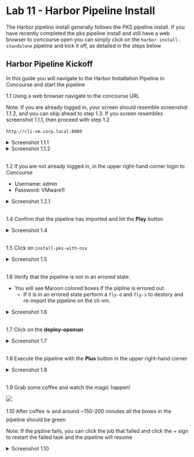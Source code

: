 # Lab 11 - Harbor Pipeline Install

The Harbor pipeline install generally follows the PKS pipeline install. If you have recently completed the pks pipeline install and still have a web browser to concourse open you can simply click on the `harbor-install-standalone` pipeline and kick it off, as detailed in the steps below

## Harbor Pipeline Kickoff

In this guide you will navigate to the Harbor Installation Pipeline in Concourse and start the pipeline

1.1 Using a web browser navigate to the concourse URL

Note: If you are already logged in, your screen should resemble screenshot 1.1.2, and you can skip ahead to step 1.3. If you screen resembles screenshot 1.1.1, then proceed with step 1.2

`http://cli-vm.corp.local:8080`

<details><summary>Screenshot 1.1.1</summary>
<img src="Images/2018-11-30-15-44-11.png">
</details>

<details><summary>Screenshot 1.1.2</summary>
<img src="Images/2018-11-30-15-45-51.png">
</details>
<br/>

1.2 If you are not already logged in, in the upper right-hand corner login to Concourse

- Username: admin
- Password: VMware1!

<details><summary>Screenshot 1.2.1</summary>
<img src="Images/2018-11-30-15-44-59.png">
</details>
<br/>

1.4 Confirm that the pipeline has imported and hit the **Play** button

<details><summary>Screenshot 1.4</summary>
Note: The image below will look slightly different than yours as the pipline was already run on the reference system
<img src="Images/2018-11-11-00-20-38.png">
</details>
<br/>

1.5 Click on `install-pks-with-nsx`

<details><summary>Screenshot 1.5</summary>
Note: The image below will look slightly different than yours as the pipline was already run on the reference system
<img src="Images/2018-11-11-00-22-24.png">
</details>
<br/>

1.6 Verify that the pipeline is not in an *errored* state.

- You will see Maroon colored boxes if the pipline is errored out.
  - If it is in an errored state perform a `fly-d` and `fly-s` to destory and re-import the pipeline on the cli-vm.

<details><summary>Screenshot 1.6</summary>
Note: The image below will look slightly different than yours as the pipline was already run on the reference system
<img src="Images/2018-11-11-00-25-04.png">
</details>
<br/>

1.7 Click on the **deploy-opsman**

<details><summary>Screenshot 1.7</summary>
Note: The image below will look slightly different than yours as the pipline was already run on the reference system
<img src="Images/2018-11-11-00-27-12.png">
</details>
<br/>

1.8 Execute the pipeline with the **Plus** button in the upper right-hand corner

<details><summary>Screenshot 1.8</summary>
Note: The image below will look slightly different than yours as the pipline was already run on the reference system
<img src="Images/2018-11-11-00-28-04.png">
</details>
<br/>

1.9 Grab some coffee and watch the magic happen! 

<img src="Images/automate-all-things.png">

1.10 After coffee :coffee: and around ~150-200 minutes all the boxes in the pipeline should be green

Note: If the pipline fails, you can click the job that failed and click the + sign to restart the failed task and the pipeline will resume

<details><summary>Screenshot 1.10</summary>
<img src="Images/2018-11-11-00-31-45.png">
</details>
